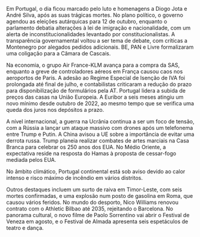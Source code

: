 Em Portugal, o dia ficou marcado pelo luto e homenagens a Diogo Jota e André Silva, após as suas trágicas mortes. No plano político, o governo agendou as eleições autárquicas para 12 de outubro, enquanto o parlamento debatia alterações à lei de imigração e nacionalidade, com um alerta de inconstitucionalidades levantado por constitucionalistas. A transparência governamental voltou a ser tema de debate, com críticas a Montenegro por alegados pedidos adicionais. BE, PAN e Livre formalizaram uma coligação para a Câmara de Cascais.

Na economia, o grupo Air France-KLM avança para a compra da SAS, enquanto a greve de controladores aéreos em França causou caos nos aeroportos de Paris. A adesão ao Regime Especial de Isenção de IVA foi prolongada até final de julho, e contabilistas criticaram a redução do prazo para disponibilização de formulários pela AT. Portugal lidera a subida de preços das casas na União Europeia. A Euribor a seis meses atingiu um novo mínimo desde outubro de 2022, ao mesmo tempo que se verifica uma queda dos juros nos depósitos a prazo.

A nível internacional, a guerra na Ucrânia continua a ser um foco de tensão, com a Rússia a lançar um ataque massivo com drones após um telefonema entre Trump e Putin. A China avisou a UE sobre a importância de evitar uma derrota russa. Trump planeia realizar combates de artes marciais na Casa Branca para celebrar os 250 anos dos EUA. No Médio Oriente, a expectativa reside na resposta do Hamas à proposta de cessar-fogo mediada pelos EUA.

No âmbito climático, Portugal continental está sob aviso devido ao calor intenso e risco máximo de incêndio em vários distritos.

Outros destaques incluem um surto de raiva em Timor-Leste, com seis mortes confirmadas, e uma explosão num posto de gasolina em Roma, que causou vários feridos. No mundo do desporto, Nico Williams renovou contrato com o Athletic Bilbao até 2035, rejeitando o Barcelona. No panorama cultural, o novo filme de Paolo Sorrentino vai abrir o Festival de Veneza em agosto, e o Festival de Almada apresenta seis espetáculos de teatro e dança.
